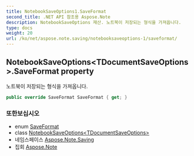 ```yaml
---
title: NotebookSaveOptions1.SaveFormat
second_title: .NET API 참조용 Aspose.Note
description: NotebookSaveOptions 재산. 노트북이 저장되는 형식을 가져옵니다.
type: docs
weight: 20
url: /ko/net/aspose.note.saving/notebooksaveoptions-1/saveformat/
---
```

## NotebookSaveOptions&lt;TDocumentSaveOptions&gt;.SaveFormat property

노트북이 저장되는 형식을 가져옵니다.

```csharp
public override SaveFormat SaveFormat { get; }
```

### 또한보십시오

* enum [SaveFormat](../../../aspose.note/saveformat/)
* class [NotebookSaveOptions&lt;TDocumentSaveOptions&gt;](../)
* 네임스페이스 [Aspose.Note.Saving](../../notebooksaveoptions-1/)
* 집회 [Aspose.Note](../../../)


